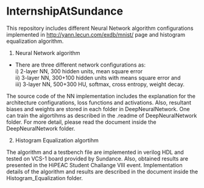 # InternshipAtSundance

This repository includes different Neural Network algorithm configurations implemented in http://yann.lecun.com/exdb/mnist/ page and histogram equalization algorithm. 

1) Neural Network algorithm 
  - There are three different network configurations as: \
    i) 2-layer NN, 300 hidden units, mean square error \
    ii) 3-layer NN, 300+100 hidden units with means square error and \
    iii) 3-layer NN, 500+300 HU, softmax, cross entropy, weight decay. 
  
  The source code of the NN implementation includes the explanation for the architecture configurations, loss functions and activations. Also, resultant biases and weights are stored in each folder in DeepNeuralNetwork. One can train the algortihms as described in the .readme of DeepNeuralNetwork folder. For more detail, please read the document inside the DeepNeuralNetwork folder. 

2) Histogram Equalization algortihm 
  
  The algorithm and a testbench file are implemented in verilog HDL and tested on VCS-1 board provided by Sundance. Also, obtained results are presented in the HiPEAC Student Challange VIII event. Implementation details of the algorithm and results are described in the document inside the Histogram_Equalization folder. 
